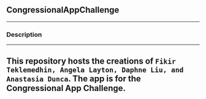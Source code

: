 ## CongressionalAppChallenge
-----------------------------------
### Description  
----------------------------------  
 This repository hosts the creations of `Fikir Teklemedhin, Angela Layton, Daphne Liu, and Anastasia Dunca`. The app is for the Congressional App Challenge. 
-----------------------------------
